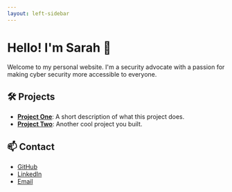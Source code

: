 ```yaml
---
layout: left-sidebar
---
```


# Hello! I'm Sarah 👋

Welcome to my personal website. I'm a security advocate with a passion for making cyber security more accessible to everyone.

## 🛠 Projects

- [**Project One**](https://github.com/your-username/project-one): A short description of what this project does.
- [**Project Two**](https://github.com/your-username/project-two): Another cool project you built.

## 📫 Contact

- [GitHub](https://github.com/sarah-yo)
- [LinkedIn](https://linkedin.com/in/sarahyo16/)
- [Email](mailto:your.email@example.com)
